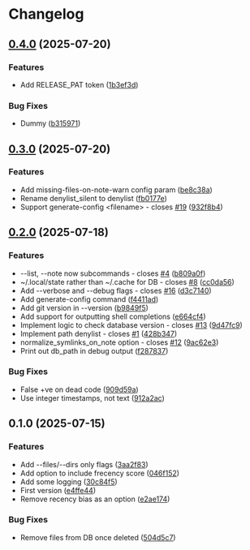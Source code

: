 # Changelog

## [0.4.0](https://github.com/andrewferrier/memy/compare/v0.3.0...v0.4.0) (2025-07-20)


### Features

* Add RELEASE_PAT token ([1b3ef3d](https://github.com/andrewferrier/memy/commit/1b3ef3de862e5851515806440ae4e5868f522067))


### Bug Fixes

* Dummy ([b315971](https://github.com/andrewferrier/memy/commit/b315971034a08f71c593691130df3f83519e4d80))

## [0.3.0](https://github.com/andrewferrier/memy/compare/v0.2.0...v0.3.0) (2025-07-20)


### Features

* Add missing-files-on-note-warn config param ([be8c38a](https://github.com/andrewferrier/memy/commit/be8c38ac298fa65cfff14f635b5750a0db1e68a9))
* Rename denylist_silent to denylist ([fb0177e](https://github.com/andrewferrier/memy/commit/fb0177ef8a1331ae5c63a3caad9936a21d1d52f1))
* Support generate-config &lt;filename&gt; - closes [#19](https://github.com/andrewferrier/memy/issues/19) ([932f8b4](https://github.com/andrewferrier/memy/commit/932f8b419d6274de85e76fa317ffc1ec5767b84c))

## [0.2.0](https://github.com/andrewferrier/memy/compare/v0.1.0...v0.2.0) (2025-07-18)


### Features

* --list, --note now subcommands - closes [#4](https://github.com/andrewferrier/memy/issues/4) ([b809a0f](https://github.com/andrewferrier/memy/commit/b809a0fa1ea5ebb534fa8c6a5395ded869ff7e71))
* ~/.local/state rather than ~/.cache for DB - closes [#8](https://github.com/andrewferrier/memy/issues/8) ([cc0da56](https://github.com/andrewferrier/memy/commit/cc0da56bc259077a40be85c206da917353ced0fa))
* Add --verbose and --debug flags - closes [#16](https://github.com/andrewferrier/memy/issues/16) ([d3c7140](https://github.com/andrewferrier/memy/commit/d3c7140e1710bba1d64f6e79b9cd44ac4549b065))
* Add generate-config command ([f4411ad](https://github.com/andrewferrier/memy/commit/f4411ada9082ad1a923c769ca59a61cc64348780))
* Add git version in --version ([b9849f5](https://github.com/andrewferrier/memy/commit/b9849f5fd69106aa9b81ca06221e106aba387f9b))
* Add support for outputting shell completions ([e664cf4](https://github.com/andrewferrier/memy/commit/e664cf498f52e81597339a5ce319f2b0e8aee64b))
* Implement logic to check database version - closes [#13](https://github.com/andrewferrier/memy/issues/13) ([9d47fc9](https://github.com/andrewferrier/memy/commit/9d47fc9fda004b310baa07ba67d23b625ad33afb))
* Implement path denylist - closes [#1](https://github.com/andrewferrier/memy/issues/1) ([428b347](https://github.com/andrewferrier/memy/commit/428b3476ea999d423a60b180080c7eddf7390ac4))
* normalize_symlinks_on_note option - closes [#12](https://github.com/andrewferrier/memy/issues/12) ([9ac62e3](https://github.com/andrewferrier/memy/commit/9ac62e39f1a9aa5f7fd90b30d394227e8b42991d))
* Print out db_path in debug output ([f287837](https://github.com/andrewferrier/memy/commit/f287837643ebf2f9f060208be93e41ef88cc2caa))


### Bug Fixes

* False +ve on dead code ([909d59a](https://github.com/andrewferrier/memy/commit/909d59a0da312d9e412a5a9f7b35ec8a265d614d))
* Use integer timestamps, not text ([912a2ac](https://github.com/andrewferrier/memy/commit/912a2aca725575cfe7e9ad1d391e44f39c08b0f8))

## 0.1.0 (2025-07-15)


### Features

* Add --files/--dirs only flags ([3aa2f83](https://github.com/andrewferrier/memy/commit/3aa2f83d8a162926b26ce4c9f09d23575267d63a))
* Add option to include frecency score ([046f152](https://github.com/andrewferrier/memy/commit/046f15290fe3a98a7dc4dae84400e6862d392938))
* Add some logging ([30c84f5](https://github.com/andrewferrier/memy/commit/30c84f55f4db984632adfc032daf9ee37ecb9eb1))
* First version ([e4ffe44](https://github.com/andrewferrier/memy/commit/e4ffe441ccd7db34ef9bc275cb7a876203a3ab4e))
* Remove recency bias as an option ([e2ae174](https://github.com/andrewferrier/memy/commit/e2ae174cd51a714bcc6851d2d82f556536b58299))


### Bug Fixes

* Remove files from DB once deleted ([504d5c7](https://github.com/andrewferrier/memy/commit/504d5c70905e8ee371ea222760dec9b4875d1db1))
